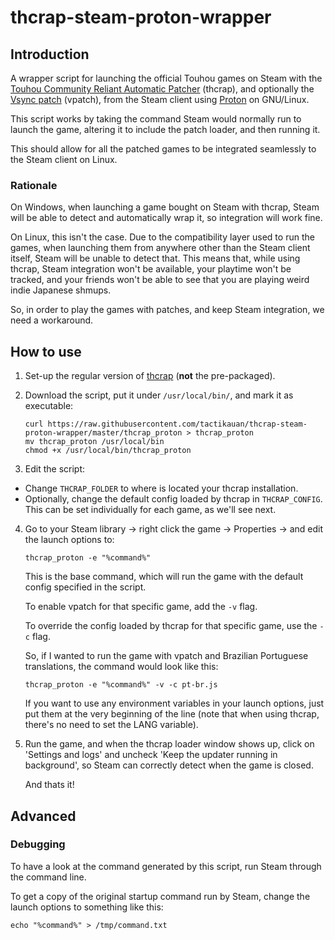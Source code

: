 # thcrap-steam-proton-wrapper
## Introduction
A wrapper script for launching the official Touhou games on Steam with the [Touhou Community Reliant Automatic Patcher](https://www.thpatch.net/) (thcrap), and optionally the [Vsync patch](https://en.touhouwiki.net/wiki/Game_Tools_and_Modifications#Vsync_Patches) (vpatch), from the Steam client using [Proton](<https://en.wikipedia.org/wiki/Proton_(software)>) on GNU/Linux.

This script works by taking the command Steam would normally run to launch the game, altering it to include the patch loader, and then running it.

This should allow for all the patched games to be integrated seamlessly to the Steam client on Linux.

### Rationale

On Windows, when launching a game bought on Steam with thcrap, Steam will be able to detect and automatically wrap it, so integration will work fine.

On Linux, this isn't the case. Due to the compatibility layer used to run the games, when launching them from anywhere other than the Steam client itself, Steam will be unable to detect that. This means that, while using thcrap, Steam integration won't be available, your playtime won't be tracked, and your friends won't be able to see that you are playing weird indie Japanese shmups.

So, in order to play the games with patches, and keep Steam integration, we need a workaround.

## How to use
1. Set-up the regular version of [thcrap](https://www.thpatch.net/wiki/Touhou_Patch_Center:Download) (**not** the pre-packaged).
2. Download the script, put it under `/usr/local/bin/`, and mark it as executable:

       curl https://raw.githubusercontent.com/tactikauan/thcrap-steam-proton-wrapper/master/thcrap_proton > thcrap_proton
       mv thcrap_proton /usr/local/bin
       chmod +x /usr/local/bin/thcrap_proton

3. Edit the script:
- Change `THCRAP_FOLDER` to where is located your thcrap installation.
- Optionally, change the default config loaded by thcrap in `THCRAP_CONFIG`. This can be set individually for each game, as we'll see next.

4. Go to your Steam library -> right click the game -> Properties -> and edit the launch options to:

       thcrap_proton -e "%command%"
        
   This is the base command, which will run the game with the default config specified in the script.

   To enable vpatch for that specific game, add the `-v` flag.

   To override the config loaded by thcrap for that specific game, use the `-c` flag.
   
   So, if I wanted to run the game with vpatch and Brazilian Portuguese translations, the command would look like this:
       
       thcrap_proton -e "%command%" -v -c pt-br.js

   If you want to use any environment variables in your launch options, just put them at the very beginning of the line (note that when using thcrap, there's no need to set the LANG variable).

5. Run the game, and when the thcrap loader window shows up, click on 'Settings and logs' and uncheck 'Keep the updater running in background', so Steam can correctly detect when the game is closed.

   And thats it!

## Advanced
### Debugging
To have a look at the command generated by this script, run Steam through the command line.

To get a copy of the original startup command run by Steam, change the launch options to something like this:

    echo "%command%" > /tmp/command.txt

